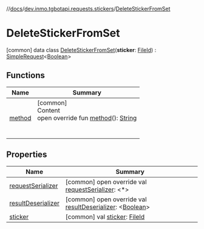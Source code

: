 //[docs](../../../index.md)/[dev.inmo.tgbotapi.requests.stickers](../index.md)/[DeleteStickerFromSet](index.md)



# DeleteStickerFromSet  
 [common] data class [DeleteStickerFromSet](index.md)(**sticker**: [FileId](../../dev.inmo.tgbotapi.requests.abstracts/-file-id/index.md)) : [SimpleRequest](../../dev.inmo.tgbotapi.requests.abstracts/-simple-request/index.md)<[Boolean](https://kotlinlang.org/api/latest/jvm/stdlib/kotlin/-boolean/index.html)>    


## Functions  
  
|  Name |  Summary | 
|---|---|
| <a name="dev.inmo.tgbotapi.requests.stickers/DeleteStickerFromSet/method/#/PointingToDeclaration/"></a>[method](method.md)| <a name="dev.inmo.tgbotapi.requests.stickers/DeleteStickerFromSet/method/#/PointingToDeclaration/"></a>[common]  <br>Content  <br>open override fun [method](method.md)(): [String](https://kotlinlang.org/api/latest/jvm/stdlib/kotlin/-string/index.html)  <br><br><br>|


## Properties  
  
|  Name |  Summary | 
|---|---|
| <a name="dev.inmo.tgbotapi.requests.stickers/DeleteStickerFromSet/requestSerializer/#/PointingToDeclaration/"></a>[requestSerializer](request-serializer.md)| <a name="dev.inmo.tgbotapi.requests.stickers/DeleteStickerFromSet/requestSerializer/#/PointingToDeclaration/"></a> [common] open override val [requestSerializer](request-serializer.md): <*>   <br>|
| <a name="dev.inmo.tgbotapi.requests.stickers/DeleteStickerFromSet/resultDeserializer/#/PointingToDeclaration/"></a>[resultDeserializer](result-deserializer.md)| <a name="dev.inmo.tgbotapi.requests.stickers/DeleteStickerFromSet/resultDeserializer/#/PointingToDeclaration/"></a> [common] open override val [resultDeserializer](result-deserializer.md): <[Boolean](https://kotlinlang.org/api/latest/jvm/stdlib/kotlin/-boolean/index.html)>   <br>|
| <a name="dev.inmo.tgbotapi.requests.stickers/DeleteStickerFromSet/sticker/#/PointingToDeclaration/"></a>[sticker](sticker.md)| <a name="dev.inmo.tgbotapi.requests.stickers/DeleteStickerFromSet/sticker/#/PointingToDeclaration/"></a> [common] val [sticker](sticker.md): [FileId](../../dev.inmo.tgbotapi.requests.abstracts/-file-id/index.md)   <br>|


